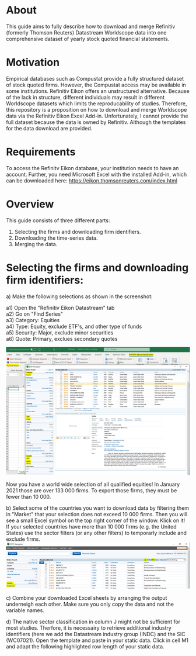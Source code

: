 # About
This guide aims to fully describe how to download and merge Refinitiv (formerly Thomson Reuters) Datastream Worldscope data into one comprehensive dataset of yearly stock quoted financial statements.

# Motivation
Empirical databases such as Compustat provide a fully structured dataset of stock quoted firms. However, the Compustat access may be available in some institutions. Refinitiv Eikon offers an unstructured alternative. Because of the lack in structure, different individuals may result in different Worldscope datasets which limits the reproducability of studies. Therefore, this repository is a proposition on how to download and merge Worldscope data via the Refinitiv Eikon Excel Add-in. Unfortunately, I cannot provide the full dataset because the data is owned by Refinitiv. Although the templates for the data download are provided. 

# Requirements
To access the Refinitv Eikon database, your institution needs to have an account. Further, you need Microsoft Excel with the installed Add-in, which can be downloaded here: https://eikon.thomsonreuters.com/index.html 

# Overview
This guide consists of three different parts: 
1. Selecting the firms and downloading firm identifiers. 
2. Downloading the time-series data.
3. Merging the data. 

# Selecting the firms and downloading firm identifiers:
a) Make the following selections as shown in the screenshot:

  a1) Open the "Refinitiv Eikon Datastream" tab  
  a2) Go on "Find Series"  
  a3) Category: Equities  
  a4) Type: Equity, exclude ETF's, and other type of funds  
  a5) Security: Major, exclude minor securities  
  a6) Quote: Primary, exclues secondary quotes  
  
 ![Refiniv Eikon Datastream selection parameters](/Static%20Data%20selection.PNG?raw=true "Refiniv Eikon Datastream selection parameters")
 
 Now you have a world wide selection of all qualified equities! In January 2021 those are over 133 000 firms. 
 To export those firms, they must be fewer than 10 000. 

b) Select some of the countries you want to download data by filtering them in "Market" that your selection does not exceed 10 000 firms. Then you will see a small Excel symbol on the top right corner of the window. Klick on it!  
If your selected countries have more than 10 000 firms (e.g. the United States) use the sector filters (or any other filters) to temporarly include and exclude firms. 
 ![Market selection ](/Market%20selection.PNG?raw=true "Refiniv Eikon Datastream selection parameters")
 
c) Combine your downloaded Excel sheets by arranging the output underneigh each other. Make sure you only copy the data and not the variable names. 

d) The native sector classification in column J might not be sufficient for most studies. Therfore, it is necessairy to retrieve additional industry identifiers (here we add the Datastream industry group (INDC) and the SIC (WC07021). Open the template and paste in your static data. Click in cell M1 and adapt the following highlighted row length of your static data. 

